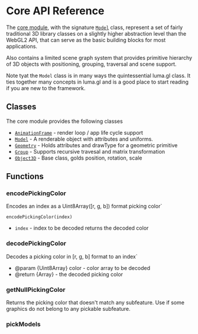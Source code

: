 # Core API Reference

The [core module](api-reference/webgl), with the signature [`Model`](model) class, represent a set of fairly traditional 3D library classes on a slightly higher abstraction level than the WebGL2 API, that can serve as the basic building blocks for most applications.

Also contains a limited scene graph system that provides primitive hierarchy of 3D objects with positioning, grouping, traversal and scene support.

Note tyat the `Model` class is in many ways the quintessential luma.gl class. It ties together many concepts in luma.gl and is a good place to start reading if you are new to the framework.


## Classes

The core module provides the following classes

* [`AnimationFrame`](api-reference/core/animation-frame) - render loop / app life cycle support
* [`Model`](api-reference/core/model) - A renderable object with attributes and uniforms.
* [`Geometry`](api-reference/core/geometry) - Holds attributes and drawType for a geometric primitive
* [`Group`](api-reference/core/group) - Supports recursive travesal and matrix transformation
* [`Object3D`](api-reference/core/object3d) - Base class, golds position, rotation, scale


## Functions

### encodePickingColor

Encodes an index as a Uint8Array([r, g, b]) format picking color`

`encodePickingColor(index)`

* `index` - index to be decoded
returns the decoded color


### decodePickingColor

Decodes a picking color in [r, g, b] format to an index`

 * @param {Uint8Array} color - color array to be decoded
 * @return {Array} - the decoded picking color


### getNullPickingColor

Returns the picking color that doesn't match any subfeature. Use if some graphics do not belong to any pickable subfeature.


### pickModels
